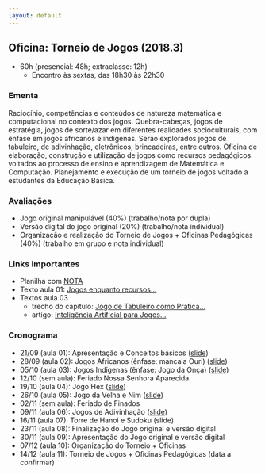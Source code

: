 ```yaml
---
layout: default
---
```


## Oficina: Torneio de Jogos (2018.3)
+ 60h (presencial: 48h; extraclasse: 12h)
  + Encontro às sextas, das 18h30 às 22h30

### Ementa
Raciocínio, competências e conteúdos de natureza matemática e computacional no contexto dos jogos. Quebra-cabeças, jogos de estratégia, jogos de sorte/azar em diferentes realidades socioculturais, com ênfase em jogos africanos e indígenas. Serão explorados jogos de tabuleiro, de adivinhação, eletrônicos, brincadeiras, entre outros. Oficina de elaboração, construção e utilização de jogos como recursos pedagógicos voltados ao processo de ensino e aprendizagem de Matemática e Computação. Planejamento e execução de um torneio de jogos voltado a estudantes da Educação Básica.

### Avaliações
+ Jogo original manipulável (40%) (trabalho/nota por dupla)
+ Versão digital do jogo original (20%) (trabalho/nota individual)
+ Organização e realização do Torneio de Jogos + Oficinas Pedagógicas (40%) (trabalho em grupo e nota individual)

### Links importantes
+ Planilha com [NOTA](https://drive.google.com/open?id=1ugZYPlsG-8GBY6e2paqn0q3Z-2FebjC7uKyq5xDSqwY)
+ Texto aula 01: [Jogos enquanto recursos...](https://www.dropbox.com/s/wqvv5z9f6g5b870/_Aula01-Artigo.pdf?dl=0) 
+ Textos aula 03
  + trecho do capítulo: [Jogo de Tabuleiro como Prática...](https://www.dropbox.com/s/liy0tca993vunyw/_Aula-03-TextoSala.pdf?dl=0)
  + artigo: [Inteligência Artificial para Jogos...](https://www.dropbox.com/s/t7hhgtgl16uteew/_Aula-03-Artigo.pdf?dl=0)
  

### Cronograma
+ 21/09 (aula 01): Apresentação e Conceitos básicos ([slide](https://www.dropbox.com/s/wm9b5r1cn6ph214/_Aula01.pdf?dl=0))
+ 28/09 (aula 02): Jogos Africanos (ênfase: mancala Ouri) ([slide](https://www.dropbox.com/s/k8okkd96c9n9e3m/_Aula02.pdf?dl=0))
+ 05/10 (aula 03): Jogos Indígenas (ênfase: Jogo da Onça) ([slide](https://www.dropbox.com/s/tujifqw8ozsmi0h/_Aula03.pdf?dl=0))
+ 12/10 (sem aula): Feriado Nossa Senhora Aparecida
+ 19/10 (aula 04): Jogo Hex ([slide](https://www.dropbox.com/s/x693agpzd4dfcg9/_Aula04.pdf?dl=0))
+ 26/10 (aula 05): Jogo da Velha e Nim ([slide](https://www.dropbox.com/s/bxqf5a1siosfcsg/_Aula05.pdf?dl=0))
+ 02/11 (sem aula): Feriado de Finados
+ 09/11 (aula 06): Jogos de Adivinhação ([slide](https://www.dropbox.com/s/ekojtlfuvf54aqh/_Aula06.pdf?dl=0))
+ 16/11 (aula 07): Torre de Hanoi e Sudoku (slide)
+ 23/11 (aula 08): Finalização do Jogo original e versão digital
+ 30/11 (aula 09): Apresentação do Jogo original e versão digital
+ 07/12 (aula 10): Organização do Torneio + Oficinas
+ 14/12 (aula 11): Torneio de Jogos + Oficinas Pedagógicas (data a confirmar)
